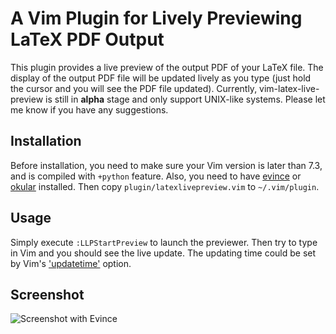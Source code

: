 # A Vim Plugin for Lively Previewing LaTeX PDF Output

This plugin provides a live preview of the output PDF of your LaTeX file. The
display of the output PDF file will be updated lively as you type (just hold
the cursor and you will see the PDF file updated). Currently,
vim-latex-live-preview is still in **alpha** stage and only support UNIX-like
systems. Please let me know if you have any suggestions.

## Installation

Before installation, you need to make sure your Vim version is later than 7.3,
and is compiled with `+python` feature. Also, you need to have [evince][] or
[okular][] installed. Then copy `plugin/latexlivepreview.vim` to
`~/.vim/plugin`.

## Usage

Simply execute `:LLPStartPreview` to launch the previewer. Then try to type in
Vim and you should see the live update. The updating time could be set by Vim's
['updatetime'][] option.

## Screenshot

![Screenshot with Evince](https://github.com/xuhdev/vim-latex-live-preview/raw/master/screenshots/screenshot-evince.gif)

<!--
The screenshot is at ./screenshots/screenshot-evince.gif
-->

['updatetime']: http://vimdoc.sourceforge.net/htmldoc/options.html#%27updatetime%27
[evince]: http://projects.gnome.org/evince/
[okular]: http://okular.kde.org/

